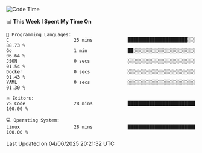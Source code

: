 
<!--START_SECTION:waka-->
![Code Time](http://img.shields.io/badge/Code%20Time-765%20hrs%2052%20mins-blue)

📊 **This Week I Spent My Time On** 

```text
💬 Programming Languages: 
C                        25 mins             ██████████████████████░░░   88.73 % 
Go                       1 min               ██░░░░░░░░░░░░░░░░░░░░░░░   06.64 % 
JSON                     0 secs              ░░░░░░░░░░░░░░░░░░░░░░░░░   01.54 % 
Docker                   0 secs              ░░░░░░░░░░░░░░░░░░░░░░░░░   01.43 % 
YAML                     0 secs              ░░░░░░░░░░░░░░░░░░░░░░░░░   01.30 % 

🔥 Editors: 
VS Code                  28 mins             █████████████████████████   100.00 % 

💻 Operating System: 
Linux                    28 mins             █████████████████████████   100.00 % 
```


 Last Updated on 04/06/2025 20:21:32 UTC
<!--END_SECTION:waka-->
